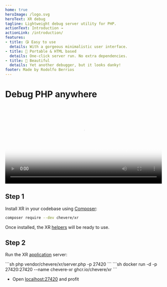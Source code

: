 ```yaml
---
home: true
heroImage: /logo.svg
heroText: XR debug
tagline: Lightweight debug server utility for PHP.
actionText: Introduction →
actionLink: /introduction/
features:
- title: 😘 Easy to use
  details: With a gorgeous minimalistic user interface.
- title: 🍒 Portable & HTML based
  details: One-click server run. No extra dependencies.
- title: 🦄 Beautiful
  details: Yet another debugger, but it looks danky!
footer: Made by Rodolfo Berrios
---
```


# Debug PHP anywhere

<video width="100%" poster="./src/social/github.jpg" controls>
    <source src="./src/video/cremino.mp4" type="video/mp4">
</video>

## Step 1

Install XR in your codebase using [Composer](https://getcomposer.org/):

```sh
composer require --dev chevere/xr
```

Once installed, the XR [helpers](helpers/README.md) will be ready to use.

## Step 2

Run the XR [application](application/README.md) server:

<code-group>
<code-block title="🐘 PHP">
```sh
php vendor/chevere/xr/server.php -p 27420
```
</code-block>

<code-block title="🐳 Docker">
```sh
docker run -d -p 27420:27420 --name chevere-xr ghcr.io/chevere/xr
```
</code-block>
</code-group>

* Open [localhost:27420](http://localhost:27420) and profit
